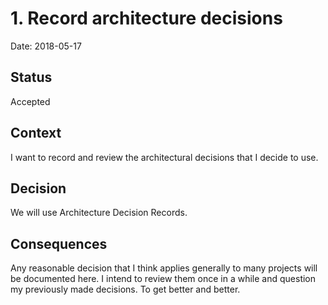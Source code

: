 # 1. Record architecture decisions

Date: 2018-05-17

## Status

Accepted

## Context

I want to record and review the architectural decisions that I decide to use.

## Decision

We will use Architecture Decision Records.

## Consequences

Any reasonable decision that I think applies generally to many projects will be
documented here. I intend to review them once in a while and question my
previously made decisions. To get better and better.
